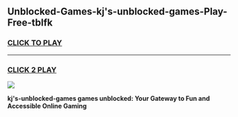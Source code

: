 
## Unblocked-Games-kj's-unblocked-games-Play-Free-tblfk
<h3>
<a href="https://premium76.site?title=kj's-unblocked-games&ref=19M">CLICK TO PLAY</a></h3>
<hr>

<h3>
<a href="https://premium76.site?title=kj's-unblocked-games&ref=19M">CLICK 2 PLAY</a>
  
</h3>

<a href="https://premium76.site?title=kj's-unblocked-games&ref=19M"><img src="https://clearcache.store/games.png"></a>


**kj's-unblocked-games games unblocked: Your Gateway to Fun and Accessible Online Gaming**
